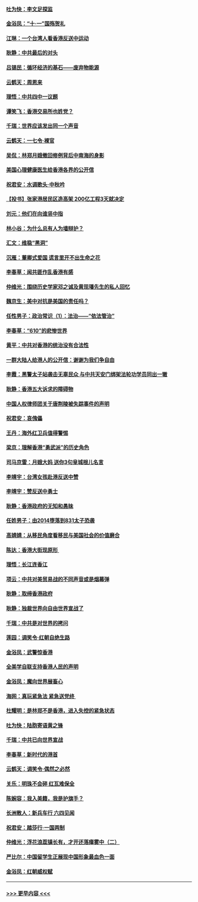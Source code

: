 #### [吐为快：李文足探监](../pages/nsc993/n11509622.md?t=09092311) 
#### [金浴凤：“十‧一”国殇贺礼](../pages/nsc993/n11509593.md?t=09092311) 
#### [江琳：一个台湾人看香港反送中运动](../pages/nsc993/n11509211.md?t=09092311) 
#### [耿静：中共最后的对头](../pages/nsc993/n11508308.md?t=09092311) 
#### [吕锡民：循环经济的基石——废弃物能源](../pages/nsc993/n11508212.md?t=09092311) 
#### [云鹤天：周恩来](../pages/nsc993/n11508055.md?t=09092311) 
#### [理悟：中共四中一议题](../pages/nsc993/n11507782.md?t=09092311) 
#### [谭笑飞：香港交易所也姓党？](../pages/nsc993/n11507753.md?t=09092311) 
#### [千瑞：世界应该发出同一个声音](../pages/nsc993/n11507290.md?t=09092311) 
#### [云鹤天：一七令‧裸官](../pages/nsc993/n11507177.md?t=09092311) 
#### [吴侃：林郑月娥撤回修例背后中南海的身影](../pages/nsc993/n11506876.md?t=09092311) 
#### [美国心理健康医生给香港各界的公开信](../pages/nsc993/n11506809.md?t=09092311) 
#### [祝君安：水调歌头‧中秋吟](../pages/nsc993/n11506758.md?t=09092311) 
#### [【投书】张家港居民区造高架 200亿工程3天就决定](../pages/nsc993/n11506682.md?t=09092311) 
#### [刘元：他们在向谁竖中指](../pages/nsc993/n11505384.md?t=09092311) 
#### [林小谷：为什么总有人为墙辩护？](../pages/nsc993/n11505226.md?t=09092311) 
#### [汇文：维稳“黑洞”](../pages/nsc993/n11504347.md?t=09092311) 
#### [沉雁：董卿式爱国 谎言里开不出生命之花](../pages/nsc993/n11503215.md?t=09092311) 
#### [李春草：闻共匪作乱香港有感](../pages/nsc993/n11503072.md?t=09092311) 
#### [仲维光：围绕历史学家邓之诚及黄现璠先生的私人回忆](../pages/nsc993/n11501330.md?t=09092311) 
#### [魏京生：美中对抗是美国的责任吗？](../pages/nsc993/n11500723.md?t=09092311) 
#### [任性男子：政治常识（1）：法治——“依法管治”](../pages/nsc993/n11500791.md?t=09092311) 
#### [李春草：“610”的悲惨世界](../pages/nsc993/n11501141.md?t=09092311) 
#### [黄平：中共对香港的统治没有合法性](../pages/nsc993/n11499473.md?t=09092311) 
#### [一群大陆人给港人的公开信：谢谢为我们争自由](../pages/nsc993/n11500402.md?t=09092311) 
#### [李霞：黑警太子站袭击无辜民众 与中共天安门绑架法轮功学员同出一辙](../pages/nsc993/n11499805.md?t=09092311) 
#### [耿静：香港五大诉求的障碍物](../pages/nsc993/n11497578.md?t=09092311) 
#### [中国人权律师团关于唐荆陵被失踪事件的声明](../pages/nsc993/n11500014.md?t=09092311) 
#### [祝君安：哀傀儡](../pages/nsc993/n11499776.md?t=09092311) 
#### [王丹：海外红卫兵值得警惕](../pages/nsc993/n11498138.md?t=09092311) 
#### [梁京：理解香港“勇武派”的历史角色](../pages/nsc993/n11498006.md?t=09092311) 
#### [司马京雷：月娥大妈  送你3句皇城根儿名言](../pages/nsc993/n11497885.md?t=09092311) 
#### [李靖宇：台湾女孩赴港反送中赞](../pages/nsc993/n11497721.md?t=09092311) 
#### [李靖宇：赞反送中勇士](../pages/nsc993/n11497452.md?t=09092311) 
#### [耿静：香港政府的无知和愚昧](../pages/nsc993/n11494238.md?t=09092311) 
#### [任姓男子：由2014堕落到831太子恐袭](../pages/nsc993/n11496683.md?t=09092311) 
#### [高婧婧：从移民角度看移民与美国社会的价值磨合](../pages/nsc993/n11495757.md?t=09092311) 
#### [陈达：香港大街现原形 ](../pages/nsc993/n11495441.md?t=09092311) 
#### [理悟：长江连香江](../pages/nsc993/n11495377.md?t=09092311) 
#### [项云：中共对美贸易战的不同声音或是烟幕弹](../pages/nsc993/n11494929.md?t=09092311) 
#### [耿静：取缔香港政府](../pages/nsc993/n11494218.md?t=09092311) 
#### [耿静：独裁世界向自由世界宣战了](../pages/nsc993/n11494190.md?t=09092311) 
#### [千瑞：中共是对世界的拷问](../pages/nsc993/n11493021.md?t=09092311) 
#### [莲园：调笑令‧红朝自绝生路](../pages/nsc993/n11493011.md?t=09092311) 
#### [金浴凤：武警惊香港](../pages/nsc993/n11492994.md?t=09092311) 
#### [全美学自联支持香港人民的声明](../pages/nsc993/n11492630.md?t=09092311) 
#### [金浴凤：魔向世界展畜心](../pages/nsc993/n11492599.md?t=09092311) 
#### [海网：真玩紧急法 紧急送党终 ](../pages/nsc993/n11492535.md?t=09092311) 
#### [杜耀明：是林郑不是香港，进入失控的紧急状态](../pages/nsc993/n11491420.md?t=09092311) 
#### [吐为快：陆胞寄语黄之锋](../pages/nsc993/n11491117.md?t=09092311) 
#### [千瑞：中共已向世界宣战](../pages/nsc993/n11490123.md?t=09092311) 
#### [李春草：新时代的港首](../pages/nsc993/n11489864.md?t=09092311) 
#### [云鹤天：调笑令·偶然之必然](../pages/nsc993/n11489701.md?t=09092311) 
#### [关乐：明珠不会碎 红瓦难保全](../pages/nsc993/n11489647.md?t=09092311) 
#### [陈婉容：我入美籍，我是护旗手？](../pages/nsc993/n11487908.md?t=09092311) 
#### [长洲散人：新兵车行 六四见闻](../pages/nsc993/n11487729.md?t=09092311) 
#### [祝君安：踏莎行‧一国两制](../pages/nsc993/n11487699.md?t=09092311) 
#### [仲维光：浮花浪蕊镇长有，才开还落瘴雾中（二）](../pages/nsc993/n11483286.md?t=09092311) 
#### [严比尔：中国留学生正展现中国形象最血色一面](../pages/nsc993/n11485145.md?t=09092311) 
#### [金浴凤：红朝威权赋](../pages/nsc993/n11485191.md?t=09092311) 

----
#### [ >>> 更早内容 <<< ](../indexes/nsc993-earlier.md)
